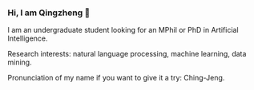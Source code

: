 ### Hi, I am Qingzheng 👋

I am an undergraduate student looking for an MPhil or PhD in Artificial Intelligence.

Research interests: natural language processing, machine learning, data mining.

Pronunciation of my name if you want to give it a try: Ching-Jeng.
